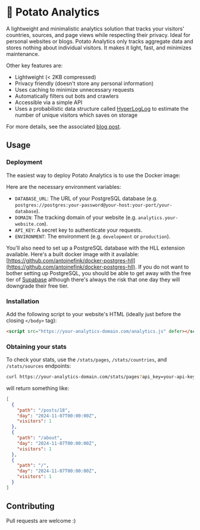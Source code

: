 # 🥔 Potato Analytics

A lightweight and minimalistic analytics solution that tracks your visitors' countries, sources, and page views while respecting their privacy. Ideal for personal websites or blogs. Potato Analytics only tracks aggregate data and stores nothing about individual visitors. It makes it light, fast, and minimizes maintenance.

Other key features are:

- Lightweight (< 2KB compressed)
- Privacy friendly (doesn't store any personal information)
- Uses caching to minimize unnecessary requests
- Automatically filters out bots and crawlers
- Accessible via a simple API
- Uses a probabilistic data structure called [HyperLogLog](https://en.wikipedia.org/wiki/HyperLogLog) to estimate the number of unique visitors which saves on storage

For more details, see the associated [blog post](https://www.integralreview.com/potato-analytics).

## Usage

### Deployment

The easiest way to deploy Potato Analytics is to use the Docker image:

Here are the necessary environment variables:

- `DATABASE_URL`: The URL of your PostgreSQL database (e.g. `postgres://postgres:your-password@your-host:your-port/your-database`).
- `DOMAIN`: The tracking domain of your website (e.g. `analytics.your-website.com`).
- `API_KEY`: A secret key to authenticate your requests.
- `ENVIRONMENT`: The environment (e.g. `development` or `production`).

You'll also need to set up a PostgreSQL database with the HLL extension available. Here's a built docker image with it available: [https://github.com/antoinefink/docker-postgres-hll](https://github.com/antoinefink/docker-postgres-hll). If you do not want to bother setting up PostgreSQL, you should be able to get away with the free tier of [Supabase](https://supabase.com/) although there's always the risk that one day they will downgrade their free tier.

### Installation
Add the following script to your website's HTML (ideally just before the closing `</body>` tag):

```html
<script src="https://your-analytics-domain.com/analytics.js" defer></script>
```

### Obtaining your stats
To check your stats, use the `/stats/pages`, `/stats/countries`, and `/stats/sources` endpoints:

```bash
curl https://your-analytics-domain.com/stats/pages?api_key=your-api-key
```

will return something like:

```json
[
  {
    "path": "/posts/18",
    "day": "2024-11-07T00:00:00Z",
    "visitors": 1
  },
  {
    "path": "/about",
    "day": "2024-11-07T00:00:00Z",
    "visitors": 1
  },
  {
    "path": "/",
    "day": "2024-11-07T00:00:00Z",
    "visitors": 1
  }
]
```

## Contributing

Pull requests are welcome :)
